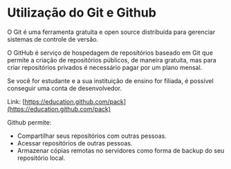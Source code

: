 # Utilização do Git e Github

O Git é uma ferramenta gratuita e open source distribuída para gerenciar sistemas de controle de versão.

O GitHub é serviço de hospedagem de reposítórios baseado em Git que permite a criação de repositórios públicos, de maneira gratuita, mas para criar repositórios privados é necessário pagar por um plano mensal.

Se você for estudante e a sua instituição de ensino for filiada, é possível conseguir uma conta de desenvolvedor.

Link: [https://education.github.com/pack](https://education.github.com/pack)

Github permite:

* Compartilhar seus repositórios com outras pessoas.
* Acessar repositórios de outras pessoas.
* Armazenar cópias remotas no servidores como forma de backup do seu repositório local.



